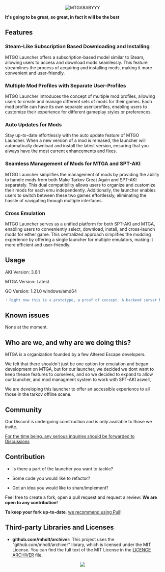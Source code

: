 

<p  align="center">

<img  src="https://user-images.githubusercontent.com/21200584/224684261-cfd9d151-91f5-4c31-8cfa-93cac25295e5.png"  alt="MTGABABYYY">

<br>

<b>It's going to be great, so great, in fact it will be the best</b>

</p>


## Features

### Steam-Like Subscription Based Downloading and Installing
MTGO Launcher offers a subscription-based model similar to Steam, allowing users to access and download mods seamlessly. This feature streamlines the process of acquiring and installing mods, making it more convenient and user-friendly.


### Multiple Mod Profiles with Separate User-Profiles
MTGO Launcher introduces the concept of multiple mod profiles, allowing users to create and manage different sets of mods for their games. Each mod profile can have its own separate user-profiles, enabling users to customize their experience for different gameplay styles or preferences.

### Auto Updates for Mods
Stay up-to-date effortlessly with the auto update feature of MTGO Launcher. When a new version of a mod is released, the launcher will automatically download and install the latest version, ensuring that you always have the most current enhancements and fixes.

### Seamless Management of Mods for MTGA and SPT-AKI
MTGO Launcher simplifies the management of mods by providing the ability to handle mods from both Make Tarkov Great Again and SPT-AKI separately. This dual compatibility allows users to organize and customize their mods for each emu independently. Additionally, the launcher enables users to switch between these two games effortlessly, eliminating the hassle of navigating through multiple interfaces.

### Cross Emulation
MTGO Launcher serves as a unified platform for both SPT-AKI and MTGA, enabling users to conveniently select, download, install, and cross-launch mods for either game. This centralized approach simplifies the modding experience by offering a single launcher for multiple emulators, making it more efficient and user-friendly.


## Usage



AKI Version: 3.6.1

MTGA Version: Latest

GO Version: 1.21.0 windows/amd64

```diff
! Right now this is a prototype, a proof of concept. A backend server has not been made yet. As such, no functionality is ready.
```


## Known issues



None at the moment.



## Who are we, and why are we doing this?



MTGA is a organization founded by a few Altered Escape developers.



We felt that there shouldn't just be one option for emulation and began development on MTGA, but for our launcher, we decided we dont want to keep thease features to ourselves, and so we decided to expand to allow our launcher, and mod managment system to work with SPT-AKI aswell,

We are developing this launcher to offer an accessible experience to all those in the tarkov offline scene.



## Community



Our Discord is undergoing construction and is only available to those we invite.



[For the time being, any serious inquiries should be forwarded to Discussions](https://github.com/Make-Tarkov-Great-Again/MTGA-Backend/discussions)



## Contribution



- Is there a part of the launcher you want to tackle?

- Some code you would like to refactor?

- Got an idea you would like to share/implement?



Feel free to create a fork, open a pull request and request a review: **We are open to any contribution!**



**To keep your fork up-to-date**, [we recommend using Pull](https://github.com/wei/pull)!

## Third-party Libraries and Licenses

- **github.com/mholt/archiver:** This project uses the "github.com/mholt/archiver" library, which is licensed under the MIT License. You can find the full text of the MIT License in the [LICENCE ARCHIVER](Licences/Archiver/LICENCE%20ARCHIVER) file.

  

<p  align="center"><img  src = "https://user-images.githubusercontent.com/21200584/183050357-6c92f1cd-68ca-4f74-b41d-1706915c67cf.gif"></p>
